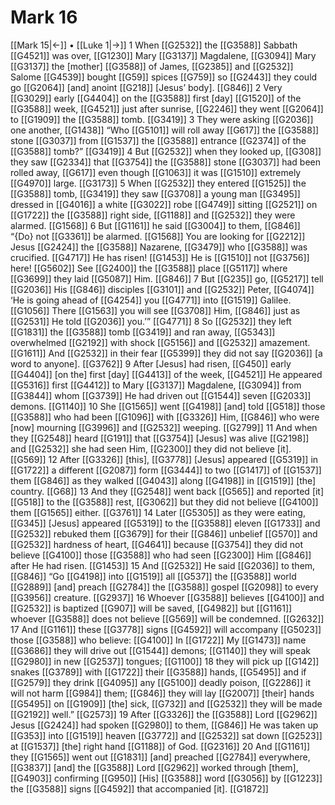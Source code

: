 # Mark 16
[[Mark 15|←]] • [[Luke 1|→]]
1 When [[G2532]] the [[G3588]] Sabbath [[G4521]] was over, [[G1230]] Mary [[G3137]] Magdalene, [[G3094]] Mary [[G3137]] the [mother] [[G3588]] of James, [[G2385]] and [[G2532]] Salome [[G4539]] bought [[G59]] spices [[G759]] so [[G2443]] they could go [[G2064]] [and] anoint [[G218]] [Jesus’ body]. [[G846]] 
2 Very [[G3029]] early [[G4404]] on the [[G3588]] first [day] [[G1520]] of the [[G3588]] week, [[G4521]] just after sunrise, [[G2246]] they went [[G2064]] to [[G1909]] the [[G3588]] tomb. [[G3419]] 
3 They were asking [[G2036]] one another, [[G1438]] “Who [[G5101]] will roll away [[G617]] the [[G3588]] stone [[G3037]] from [[G1537]] the [[G3588]] entrance [[G2374]] of the [[G3588]] tomb?” [[G3419]] 
4 But [[G2532]] when they looked up, [[G308]] they saw [[G2334]] that [[G3754]] the [[G3588]] stone [[G3037]] had been rolled away, [[G617]] even though [[G1063]] it was [[G1510]] extremely [[G4970]] large. [[G3173]] 
5 When [[G2532]] they entered [[G1525]] the [[G3588]] tomb, [[G3419]] they saw [[G3708]] a young man [[G3495]] dressed in [[G4016]] a white [[G3022]] robe [[G4749]] sitting [[G2521]] on [[G1722]] the [[G3588]] right side, [[G1188]] and [[G2532]] they were alarmed. [[G1568]] 
6 But [[G1161]] he said [[G3004]] to them, [[G846]] “{Do} not [[G3361]] be alarmed. [[G1568]] You are looking for [[G2212]] Jesus [[G2424]] the [[G3588]] Nazarene, [[G3479]] who [[G3588]] was crucified. [[G4717]] He has risen! [[G1453]] He is [[G1510]] not [[G3756]] here! [[G5602]] See [[G2400]] the [[G3588]] place [[G5117]] where [[G3699]] they laid [[G5087]] Him. [[G846]] 
7 But [[G235]] go, [[G5217]] tell [[G2036]] His [[G846]] disciples [[G3101]] and [[G2532]] Peter, [[G4074]] ‘He is going ahead of [[G4254]] you [[G4771]] into [[G1519]] Galilee. [[G1056]] There [[G1563]] you will see [[G3708]] Him, [[G846]] just as [[G2531]] He told [[G2036]] you.’” [[G4771]] 
8 So [[G2532]] they left [[G1831]] the [[G3588]] tomb [[G3419]] and ran away, [[G5343]] overwhelmed [[G2192]] with shock [[G5156]] and [[G2532]] amazement. [[G1611]] And [[G2532]] in their fear [[G5399]] they did not say [[G2036]] [a word to anyone]. [[G3762]] 
9 After [Jesus] had risen, [[G450]] early [[G4404]] [on the] first [day] [[G4413]] of the week, [[G4521]] He appeared [[G5316]] first [[G4412]] to Mary [[G3137]] Magdalene, [[G3094]] from [[G3844]] whom [[G3739]] He had driven out [[G1544]] seven [[G2033]] demons. [[G1140]] 
10 She [[G1565]] went [[G4198]] [and] told [[G518]] those [[G3588]] who had been [[G1096]] with [[G3326]] Him, [[G846]] who were [now] mourning [[G3996]] and [[G2532]] weeping. [[G2799]] 
11 And when they [[G2548]] heard [[G191]] that [[G3754]] [Jesus] was alive [[G2198]] and [[G2532]] she had seen Him, [[G2300]] they did not believe [it]. [[G569]] 
12 After [[G3326]] [this], [[G3778]] [Jesus] appeared [[G5319]] in [[G1722]] a different [[G2087]] form [[G3444]] to two [[G1417]] of [[G1537]] them [[G846]] as they walked [[G4043]] along [[G4198]] in [[G1519]] [the] country. [[G68]] 
13 And they [[G2548]] went back [[G565]] and reported [it] [[G518]] to the [[G3588]] rest, [[G3062]] but they did not believe [[G4100]] them [[G1565]] either. [[G3761]] 
14 Later [[G5305]] as they were eating, [[G345]] [Jesus] appeared [[G5319]] to the [[G3588]] eleven [[G1733]] and [[G2532]] rebuked them [[G3679]] for their [[G846]] unbelief [[G570]] and [[G2532]] hardness of heart, [[G4641]] because [[G3754]] they did not believe [[G4100]] those [[G3588]] who had seen [[G2300]] Him [[G846]] after He had risen. [[G1453]] 
15 And [[G2532]] He said [[G2036]] to them, [[G846]] “Go [[G4198]] into [[G1519]] all [[G537]] the [[G3588]] world [[G2889]] [and] preach [[G2784]] the [[G3588]] gospel [[G2098]] to every [[G3956]] creature. [[G2937]] 
16 Whoever [[G3588]] believes [[G4100]] and [[G2532]] is baptized [[G907]] will be saved, [[G4982]] but [[G1161]] whoever [[G3588]] does not believe [[G569]] will be condemned. [[G2632]] 
17 And [[G1161]] these [[G3778]] signs [[G4592]] will accompany [[G5023]] those [[G3588]] who believe: [[G4100]] In [[G1722]] My [[G1473]] name [[G3686]] they will drive out [[G1544]] demons; [[G1140]] they will speak [[G2980]] in new [[G2537]] tongues; [[G1100]] 
18 they will pick up [[G142]] snakes [[G3789]] with [[G1722]] their [[G3588]] hands, [[G5495]] and if [[G2579]] they drink [[G4095]] any [[G5100]] deadly poison, [[G2286]] it will not harm [[G984]] them; [[G846]] they will lay [[G2007]] [their] hands [[G5495]] on [[G1909]] [the] sick, [[G732]] and [[G2532]] they will be made [[G2192]] well.” [[G2573]] 
19 After [[G3326]] the [[G3588]] Lord [[G2962]] Jesus [[G2424]] had spoken [[G2980]] to them, [[G846]] He was taken up [[G353]] into [[G1519]] heaven [[G3772]] and [[G2532]] sat down [[G2523]] at [[G1537]] [the] right hand [[G1188]] of God. [[G2316]] 
20 And [[G1161]] they [[G1565]] went out [[G1831]] [and] preached [[G2784]] everywhere, [[G3837]] [and] the [[G3588]] Lord [[G2962]] worked through [them], [[G4903]] confirming [[G950]] [His] [[G3588]] word [[G3056]] by [[G1223]] the [[G3588]] signs [[G4592]] that accompanied [it]. [[G1872]] 
